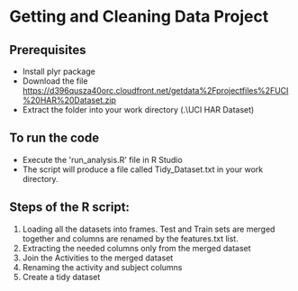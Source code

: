 # Getting and Cleaning Data Project

## Prerequisites
* Install plyr package
* Download the file https://d396qusza40orc.cloudfront.net/getdata%2Fprojectfiles%2FUCI%20HAR%20Dataset.zip 
* Extract the folder into your work directory (.\UCI HAR Dataset)

## To run the code
* Execute the 'run_analysis.R' file in R Studio
* The script will produce a file called Tidy_Dataset.txt in your work directory.

## Steps of the R script:

1. Loading all the datasets into frames. Test and Train sets are merged together and columns are renamed by the features.txt list.
2. Extracting the needed columns only from the merged dataset
3. Join the Activities to the merged dataset
4. Renaming the activity and subject columns 
5. Create a tidy dataset 


